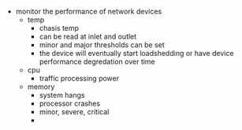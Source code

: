 - monitor the performance of network devices
	- temp
		- chasis temp
		- can be read at inlet and outlet 
		- minor and major thresholds can be set 
		- the device will eventually start loadshedding or have device performance degredation  over time 
	- cpu
		- traffic processing power 
	- memory 
		- system hangs 
		- processor crashes 
		- minor, severe, critical 
		- 